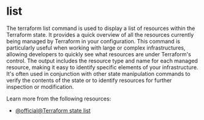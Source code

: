 # list

The terraform list command is used to display a list of resources within the Terraform state. It provides a quick overview of all the resources currently being managed by Terraform in your configuration. This command is particularly useful when working with large or complex infrastructures, allowing developers to quickly see what resources are under Terraform's control. The output includes the resource type and name for each managed resource, making it easy to identify specific elements of your infrastructure. It's often used in conjunction with other state manipulation commands to verify the contents of the state or to identify resources for further inspection or modification.

Learn more from the following resources:

- [@official@Terraform state list](https://developer.hashicorp.com/terraform/cli/commands/state/list)
